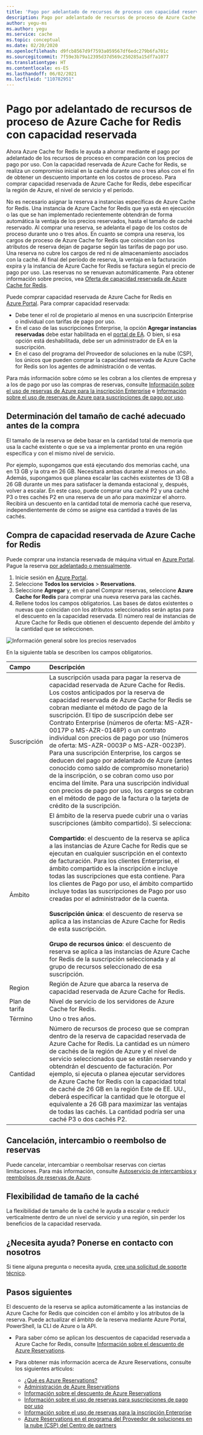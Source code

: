 ```yaml
---
title: 'Pago por adelantado de recursos de proceso con capacidad reservada: Azure Cache for Redis'
description: Pago por adelantado de recursos de proceso de Azure Cache for Redis con capacidad reservada
author: yegu-ms
ms.author: yegu
ms.service: cache
ms.topic: conceptual
ms.date: 02/20/2020
ms.openlocfilehash: d9fcb8567d9f7593a059567df6edc279b6fa701c
ms.sourcegitcommit: 7f59e3b79a12395d37d569c250285a15df7a1077
ms.translationtype: HT
ms.contentlocale: es-ES
ms.lasthandoff: 06/02/2021
ms.locfileid: "110782951"
---
```

# <a name="prepay-for-azure-cache-for-redis-compute-resources-with-reserved-capacity"></a>Pago por adelantado de recursos de proceso de Azure Cache for Redis con capacidad reservada

Ahora Azure Cache for Redis le ayuda a ahorrar mediante el pago por adelantado de los recursos de proceso en comparación con los precios de pago por uso. Con la capacidad reservada de Azure Cache for Redis, se realiza un compromiso inicial en la caché durante uno o tres años con el fin de obtener un descuento importante en los costos de proceso. Para comprar capacidad reservada de Azure Cache for Redis, debe especificar la región de Azure, el nivel de servicio y el período.

No es necesario asignar la reserva a instancias específicas de Azure Cache for Redis. Una instancia de Azure Cache for Redis que ya está en ejecución o las que se han implementado recientemente obtendrán de forma automática la ventaja de los precios reservados, hasta el tamaño de caché reservado. Al comprar una reserva, se adelanta el pago de los costos de proceso durante uno o tres años. En cuanto se compra una reserva, los cargos de proceso de Azure Cache for Redis que coincidan con los atributos de reserva dejan de pagarse según las tarifas de pago por uso. Una reserva no cubre los cargos de red ni de almacenamiento asociados con la caché. Al final del período de reserva, la ventaja en la facturación expira y la instancia de Azure Cache for Redis se factura según el precio de pago por uso. Las reservas no se renuevan automáticamente. Para obtener información sobre precios, vea [Oferta de capacidad reservada de Azure Cache for Redis](https://azure.microsoft.com/pricing/details/cache).

Puede comprar capacidad reservada de Azure Cache for Redis en [Azure Portal](https://portal.azure.com/). Para comprar capacidad reservada:

* Debe tener el rol de propietario al menos en una suscripción Enterprise o individual con tarifas de pago por uso.
* En el caso de las suscripciones Enterprise, la opción **Agregar instancias reservadas** debe estar habilitada en el [portal de EA](https://ea.azure.com/). O bien, si esa opción está deshabilitada, debe ser un administrador de EA en la suscripción.
* En el caso del programa del Proveedor de soluciones en la nube (CSP), los únicos que pueden comprar la capacidad reservada de Azure Cache for Redis son los agentes de administración o de ventas.

Para más información sobre cómo se les cobran a los clientes de empresa y a los de pago por uso las compras de reservas, consulte [Información sobre el uso de reservas de Azure para la inscripción Enterprise](../cost-management-billing/reservations/understand-reserved-instance-usage-ea.md) e [Información sobre el uso de reservas de Azure para suscripciones de pago por uso](../cost-management-billing/reservations/understand-reserved-instance-usage.md).


## <a name="determine-the-right-cache-size-before-purchase"></a>Determinación del tamaño de caché adecuado antes de la compra

El tamaño de la reserva se debe basar en la cantidad total de memoria que usa la caché existente o que se va a implementar pronto en una región específica y con el mismo nivel de servicio.

Por ejemplo, supongamos que está ejecutando dos memorias caché, una en 13 GB y la otra en 26 GB. Necesitará ambas durante al menos un año. Además, supongamos que planea escalar las cachés existentes de 13 GB a 26 GB durante un mes para satisfacer la demanda estacional y, después, volver a escalar. En este caso, puede comprar una caché P2 y una caché P3 o tres cachés P2 en una reserva de un año para maximizar el ahorro. Recibirá un descuento en la cantidad total de memoria caché que reserva, independientemente de cómo se asigne esa cantidad a través de las cachés.


## <a name="buy-azure-cache-for-redis-reserved-capacity"></a>Compra de capacidad reservada de Azure Cache for Redis

Puede comprar una instancia reservada de máquina virtual en [Azure Portal](https://portal.azure.com/#blade/Microsoft_Azure_Reservations/CreateBlade/). Pague la reserva [por adelantado o mensualmente](../cost-management-billing/reservations/prepare-buy-reservation.md).

1. Inicie sesión en [Azure Portal](https://portal.azure.com/).
2. Seleccione **Todos los servicios** > **Reservations**.
3. Seleccione **Agregar** y, en el panel Comprar reservas, seleccione **Azure Cache for Redis** para comprar una nueva reserva para las cachés.
4. Rellene todos los campos obligatorios. Las bases de datos existentes o nuevas que coincidan con los atributos seleccionados serán aptas para el descuento en la capacidad reservada. El número real de instancias de Azure Cache for Redis que obtienen el descuento depende del ámbito y la cantidad que se seleccionen.


![Información general sobre los precios reservados](media/cache-reserved-pricing/cache-reserved-price.png)


En la siguiente tabla se describen los campos obligatorios.

| Campo | Descripción |
| :------------ | :------- |
| Suscripción   | La suscripción usada para pagar la reserva de capacidad reservada de Azure Cache for Redis. Los costos anticipados por la reserva de capacidad reservada de Azure Cache for Redis se cobran mediante el método de pago de la suscripción. El tipo de suscripción debe ser Contrato Enterprise (números de oferta: MS-AZR-0017P o MS-AZR-0148P) o un contrato individual con precios de pago por uso (números de oferta: MS-AZR-0003P o MS-AZR-0023P). Para una suscripción Enterprise, los cargos se deducen del pago por adelantado de Azure (antes conocido como saldo de compromiso monetario) de la inscripción, o se cobran como uso por encima del límite. Para una suscripción individual con precios de pago por uso, los cargos se cobran en el método de pago de la factura o la tarjeta de crédito de la suscripción.
| Ámbito | El ámbito de la reserva puede cubrir una o varias suscripciones (ámbito compartido). Si selecciona: </br></br> **Compartido**: el descuento de la reserva se aplica a las instancias de Azure Cache for Redis que se ejecutan en cualquier suscripción en el contexto de facturación. Para los clientes Enterprise, el ámbito compartido es la inscripción e incluye todas las suscripciones que esta contiene. Para los clientes de Pago por uso, el ámbito compartido incluye todas las suscripciones de Pago por uso creadas por el administrador de la cuenta.</br></br> **Suscripción única**: el descuento de reserva se aplica a las instancias de Azure Cache for Redis de esta suscripción. </br></br> **Grupo de recursos único**: el descuento de reserva se aplica a las instancias de Azure Cache for Redis de la suscripción seleccionada y al grupo de recursos seleccionado de esa suscripción.
| Region | Región de Azure que abarca la reserva de capacidad reservada de Azure Cache for Redis.
| Plan de tarifa | Nivel de servicio de los servidores de Azure Cache for Redis.
| Término | Uno o tres años.
| Cantidad | Número de recursos de proceso que se compran dentro de la reserva de capacidad reservada de Azure Cache for Redis. La cantidad es un número de cachés de la región de Azure y el nivel de servicio seleccionados que se están reservando y obtendrán el descuento de facturación. Por ejemplo, si ejecuta o planea ejecutar servidores de Azure Cache for Redis con la capacidad total de caché de 26 GB en la región Este de EE. UU., deberá especificar la cantidad que le otorgue el equivalente a 26 GB para maximizar las ventajas de todas las cachés. La cantidad podría ser una caché P3 o dos cachés P2.

## <a name="cancel-exchange-or-refund-reservations"></a>Cancelación, intercambio o reembolso de reservas

Puede cancelar, intercambiar o reembolsar reservas con ciertas limitaciones. Para más información, consulte [Autoservicio de intercambios y reembolsos de reservas de Azure](../cost-management-billing/reservations/exchange-and-refund-azure-reservations.md).

## <a name="cache-size-flexibility"></a>Flexibilidad de tamaño de la caché

La flexibilidad de tamaño de la caché le ayuda a escalar o reducir verticalmente dentro de un nivel de servicio y una región, sin perder los beneficios de la capacidad reservada.

## <a name="need-help-contact-us"></a>¿Necesita ayuda? Ponerse en contacto con nosotros

Si tiene alguna pregunta o necesita ayuda, [cree una solicitud de soporte técnico](https://portal.azure.com/#blade/Microsoft_Azure_Support/HelpAndSupportBlade/newsupportrequest).

## <a name="next-steps"></a>Pasos siguientes

El descuento de la reserva se aplica automáticamente a las instancias de Azure Cache for Redis que coinciden con el ámbito y los atributos de la reserva. Puede actualizar el ámbito de la reserva mediante Azure Portal, PowerShell, la CLI de Azure o la API.

*  Para saber cómo se aplican los descuentos de capacidad reservada a Azure Cache for Redis, consulte [Información sobre el descuento de Azure Reservations](../cost-management-billing/reservations/understand-azure-cache-for-redis-reservation-charges.md).

* Para obtener más información acerca de Azure Reservations, consulte los siguientes artículos:

    * [¿Qué es Azure Reservations?](../cost-management-billing/reservations/save-compute-costs-reservations.md)
    * [Administración de Azure Reservations](../cost-management-billing/reservations/manage-reserved-vm-instance.md)
    * [Información sobre el descuento de Azure Reservations](../cost-management-billing/reservations/understand-reservation-charges.md)
    * [Información sobre el uso de reservas para suscripciones de pago por uso](../cost-management-billing/reservations/understand-reservation-charges-mysql.md)
    * [Información sobre el uso de reservas para la inscripción Enterprise](../cost-management-billing/reservations/understand-reserved-instance-usage-ea.md)
    * [Azure Reservations en el programa del Proveedor de soluciones en la nube (CSP) del Centro de partners](/partner-center/azure-reservations)